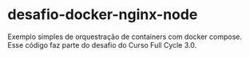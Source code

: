 # desafio-docker-nginx-node

Exemplo simples de orquestração de containers com docker compose. Esse código faz parte do desafio do Curso Full Cycle 3.0.
